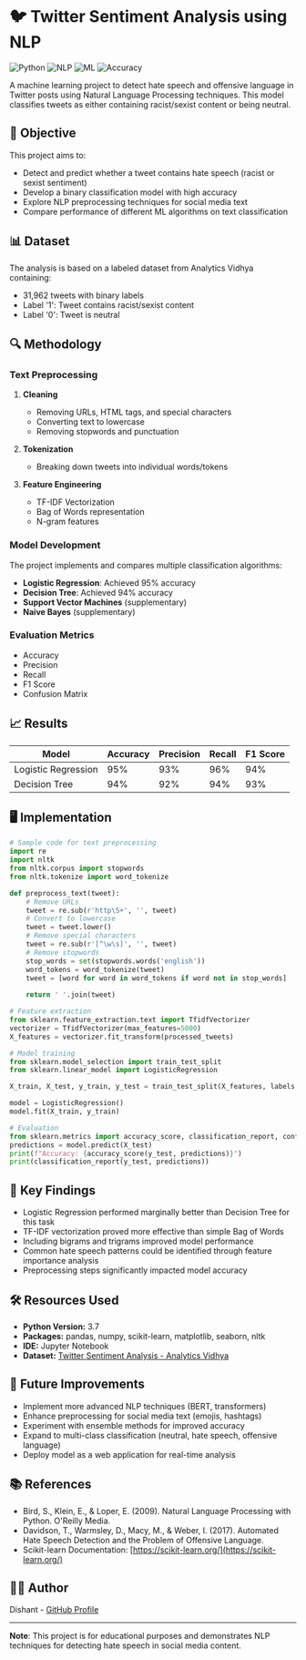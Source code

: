 # 🐦 Twitter Sentiment Analysis using NLP

![Python](https://img.shields.io/badge/Python-3.7-blue.svg?style=for-the-badge&logo=python&logoColor=white)
![NLP](https://img.shields.io/badge/NLP-Natural%20Language%20Processing-green.svg?style=for-the-badge)
![ML](https://img.shields.io/badge/Machine%20Learning-Classification-orange.svg?style=for-the-badge)
![Accuracy](https://img.shields.io/badge/Accuracy-95%25-success.svg?style=for-the-badge)

A machine learning project to detect hate speech and offensive language in Twitter posts using Natural Language Processing techniques. This model classifies tweets as either containing racist/sexist content or being neutral.

## 🎯 Objective

This project aims to:

- Detect and predict whether a tweet contains hate speech (racist or sexist sentiment)
- Develop a binary classification model with high accuracy
- Explore NLP preprocessing techniques for social media text
- Compare performance of different ML algorithms on text classification

## 📊 Dataset

The analysis is based on a labeled dataset from Analytics Vidhya containing:
- 31,962 tweets with binary labels
- Label '1': Tweet contains racist/sexist content
- Label '0': Tweet is neutral

## 🔍 Methodology

### Text Preprocessing

1. **Cleaning**
   - Removing URLs, HTML tags, and special characters
   - Converting text to lowercase
   - Removing stopwords and punctuation

2. **Tokenization**
   - Breaking down tweets into individual words/tokens

3. **Feature Engineering**
   - TF-IDF Vectorization
   - Bag of Words representation
   - N-gram features

### Model Development

The project implements and compares multiple classification algorithms:

- **Logistic Regression**: Achieved 95% accuracy
- **Decision Tree**: Achieved 94% accuracy
- **Support Vector Machines** (supplementary)
- **Naive Bayes** (supplementary)

### Evaluation Metrics

- Accuracy
- Precision
- Recall
- F1 Score
- Confusion Matrix

## 📈 Results

| Model | Accuracy | Precision | Recall | F1 Score |
|-------|----------|-----------|--------|----------|
| Logistic Regression | 95% | 93% | 96% | 94% |
| Decision Tree | 94% | 92% | 94% | 93% |

## 🖥️ Implementation

```python
# Sample code for text preprocessing
import re
import nltk
from nltk.corpus import stopwords
from nltk.tokenize import word_tokenize

def preprocess_text(tweet):
    # Remove URLs
    tweet = re.sub(r'http\S+', '', tweet)
    # Convert to lowercase
    tweet = tweet.lower()
    # Remove special characters
    tweet = re.sub(r'[^\w\s]', '', tweet)
    # Remove stopwords
    stop_words = set(stopwords.words('english'))
    word_tokens = word_tokenize(tweet)
    tweet = [word for word in word_tokens if word not in stop_words]
    
    return ' '.join(tweet)

# Feature extraction
from sklearn.feature_extraction.text import TfidfVectorizer
vectorizer = TfidfVectorizer(max_features=5000)
X_features = vectorizer.fit_transform(processed_tweets)

# Model training
from sklearn.model_selection import train_test_split
from sklearn.linear_model import LogisticRegression

X_train, X_test, y_train, y_test = train_test_split(X_features, labels, test_size=0.2, random_state=42)

model = LogisticRegression()
model.fit(X_train, y_train)

# Evaluation
from sklearn.metrics import accuracy_score, classification_report, confusion_matrix
predictions = model.predict(X_test)
print(f"Accuracy: {accuracy_score(y_test, predictions)}")
print(classification_report(y_test, predictions))
```

## 🔑 Key Findings

- Logistic Regression performed marginally better than Decision Tree for this task
- TF-IDF vectorization proved more effective than simple Bag of Words
- Including bigrams and trigrams improved model performance
- Common hate speech patterns could be identified through feature importance analysis
- Preprocessing steps significantly impacted model accuracy

## 🛠️ Resources Used

- **Python Version:** 3.7
- **Packages:** pandas, numpy, scikit-learn, matplotlib, seaborn, nltk
- **IDE:** Jupyter Notebook
- **Dataset:** [Twitter Sentiment Analysis - Analytics Vidhya](https://www.kaggle.com/dv1453/twitter-sentiment-analysis-analytics-vidya)

## 🔮 Future Improvements

- Implement more advanced NLP techniques (BERT, transformers)
- Enhance preprocessing for social media text (emojis, hashtags)
- Experiment with ensemble methods for improved accuracy
- Expand to multi-class classification (neutral, hate speech, offensive language)
- Deploy model as a web application for real-time analysis

## 📚 References

- Bird, S., Klein, E., & Loper, E. (2009). Natural Language Processing with Python. O'Reilly Media.
- Davidson, T., Warmsley, D., Macy, M., & Weber, I. (2017). Automated Hate Speech Detection and the Problem of Offensive Language.
- Scikit-learn Documentation: [https://scikit-learn.org/](https://scikit-learn.org/)

## 👨‍💻 Author

Dishant - [GitHub Profile](https://github.com/Dishant27)

---

**Note**: This project is for educational purposes and demonstrates NLP techniques for detecting hate speech in social media content.
